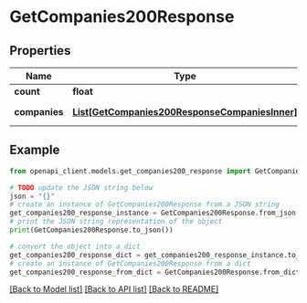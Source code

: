 # GetCompanies200Response


## Properties

Name | Type | Description | Notes
------------ | ------------- | ------------- | -------------
**count** | **float** |  | [optional] 
**companies** | [**List[GetCompanies200ResponseCompaniesInner]**](GetCompanies200ResponseCompaniesInner.md) | Array con empresas | [optional] 

## Example

```python
from openapi_client.models.get_companies200_response import GetCompanies200Response

# TODO update the JSON string below
json = "{}"
# create an instance of GetCompanies200Response from a JSON string
get_companies200_response_instance = GetCompanies200Response.from_json(json)
# print the JSON string representation of the object
print(GetCompanies200Response.to_json())

# convert the object into a dict
get_companies200_response_dict = get_companies200_response_instance.to_dict()
# create an instance of GetCompanies200Response from a dict
get_companies200_response_from_dict = GetCompanies200Response.from_dict(get_companies200_response_dict)
```
[[Back to Model list]](../README.md#documentation-for-models) [[Back to API list]](../README.md#documentation-for-api-endpoints) [[Back to README]](../README.md)


